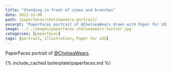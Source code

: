 ```yaml
---
title: "Standing in front of vines and branches"
date: 2012-12-06
path: /paperfaces/chelseawears-portrait/
excerpt: "PaperFaces portrait of @ChelseaWears drawn with Paper for iOS on an iPad."
image: ../../images/paperfaces-chelseawears-twitter.jpg
categories: [paperfaces]
tags: [portrait, illustration, Paper for iOS]
---
```


PaperFaces portrait of [@ChelseaWears](https://twitter.com/ChelseaWears).

{% include_cached boilerplate/paperfaces.md %}

